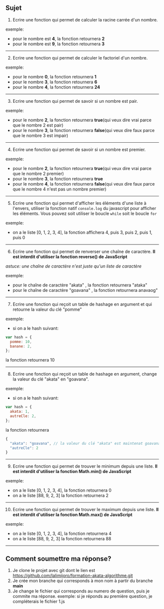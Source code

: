 ## Sujet

1. Ecrire une fonction qui permet de calculer la racine carrée d'un nombre.

exemple:

- pour le nombre est **4**, la fonction retournera **2**
- pour le nombre est **9**, la fonction retournera **3**

---

2. Ecrire une fonction qui permet de calculer le factoriel d'un nombre.

exemple:

- pour le nombre **0**, la fonction retournera **1**
- pour le nombre **3**, la fonction retournera **6**
- pour le nombre **4**, la fonction retournera **24**

---

3. Ecrire une fonction qui permet de savoir si un nombre est pair.

exemple:

- pour le nombre **2**, la fonction retournera **true**(qui veux dire vrai parce que le nombre 2 est pair)
- pour le nombre **3**, la fonction retournera **false**(qui veux dire faux parce que le nombre 3 est impair)

---

4. Ecrire une fonction qui permet de savoir si un nombre est premier.

exemple:

- pour le nombre **2**, la fonction retournera **true**(qui veux dire vrai parce que le nombre 2 premier)
- pour le nombre **3**, la fonction retournera **true**
- pour le nombre **4**, la fonction retournera **false**(qui veux dire faux parce que le nombre 4 n'est pas un nombre premier)

---

5. Ecrire une fonction qui permet d'afficher les éléments d'une liste à l'envers, utiliser la fonction natif `console.log` du javascript pour afficher les éléments.
   Vous pouvez soit utiliser le boucle `while` soit le boucle `for`

exemple:

- on a le liste [0, 1, 2, 3, 4], la fonction affichera 4, puis 3, puis 2, puis 1, puis 0

---

6. Ecrire une fonction qui permet de renverser une chaîne de caractère. **Il est interdit d'utiliser la fonction reverse() de JavaScript**

_astuce: une chaîne de caractère n'est juste qu'un liste de caractère_

exemple:

- pour le chaîne de caractère "akata" , la fonction retournera "ataka"
- pour le chaîne de caractère "goavana" , la fonction retournera anavaog"

---

7. Ecrire une fonction qui reçoit un table de hashage en argument et qui retourne la valeur du clé "pomme"

exemple:

- si on a le hash suivant:

```js
var hash = {
  pomme: 10,
  banane: 2,
};
```

la fonction retournera 10

---

8. Ecrire une fonction qui reçoit un table de hashage en argument, change la valeur du clé "akata" en "goavana".

exemple:

- si on a le hash suivant:

```js
var hash = {
  akata: 1,
  autreCle: 2,
};
```

la fonction retournera

```js
{
  "akata": "goavana", // la valeur du clé "akata" est maintenat goavana
  "autreCle": 2
}
```

---

9. Ecrire une fonction qui permet de trouver le minimum depuis une liste. **Il est interdit d'utiliser la fonction Math.min() de JavaScript**

exemple:

- on a le liste [0, 1, 2, 3, 4], la fonction retournera 0
- on a le liste [88, 9, 2, 3] la fonction retournera 2

---

10. Ecrire une fonction qui permet de trouver le maximum depuis une liste. **Il est interdit d'utiliser la fonction Math.max() de JavaScript**

exemple:

- on a le liste [0, 1, 2, 3, 4], la fonction retournera 4
- on a le liste [88, 9, 2, 3] la fonction retournera 88

---

## Comment soumettre ma réponse?

1. Je clone le projet avec git dont le lien est https://github.com/Ialimijoro/formation-akata-algorithme.git
2. Je crée mon branche qui corresponds à mon nom à partir du branche **main**
3. Je change le fichier qui corresponds au numero de question, puis je commite ma réponse.
   exemple: si je réponds au première question, je compléterais le fichier 1.js
